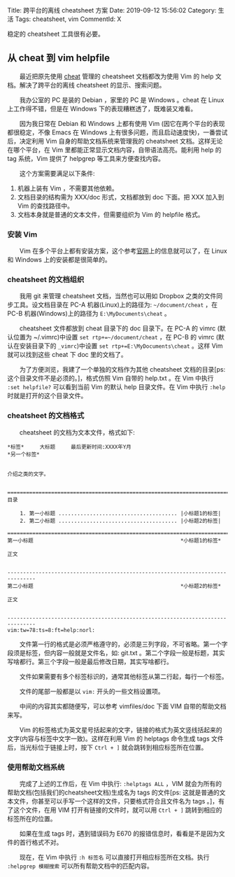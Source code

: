 Title: 跨平台的离线 cheatsheet 方案
Date: 2019-09-12 15:56:02
Category: 生活
Tags: cheatsheet, vim
CommentId: X

稳定的 cheatsheet 工具很有必要。

<!-- PELICAN_END_SUMMARY -->

## 从 cheat 到 vim helpfile

　　最近把原先使用 <a href="https://github.com/cheat/cheat">cheat</a> 管理的 cheatsheet 文档都改为使用 Vim 的 help 文档。解决了跨平台的离线 cheatsheet 的显示、搜索问题。

　　我办公室的 PC 是装的 Debian ，家里的 PC 是 Windows 。cheat 在 Linux 上工作得不错，但是在 Windows 下的表现糟糕透了，既难装又难看。

　　因为我日常在 Debian 和 Windows 上都有使用 Vim (因它在两个平台的表现都很稳定，不像 Emacs 在 Windows 上有很多问题，而且启动速度快)，一番尝试后，决定利用 Vim 自身的帮助文档系统来管理我的 cheatsheet 文档。这样无论在哪个平台，在 Vim 里都能正常显示文档内容，自带语法高亮。能利用 help 的 tag 系统，Vim 提供了 helpgrep 等工具来方便查找内容。

　　这个方案需要满足以下条件:
1. 机器上装有 Vim ，不需要其他依赖。
2. 文档目录的结构需为 XXX/doc 形式，文档都放到 doc 下面。把 XXX 加入到 Vim 的查找路径中。
3. 文档本身就是普通的文本文件，但需要组织为 Vim 的 helpfile 格式。

### 安装 Vim

　　Vim 在多个平台上都有安装方案，这个参考<a href="https://www.vim.org/download.php">官网</a>上的信息就可以了，在 Linux 和 Windows 上的安装都是很简单的。


### cheatsheet 的文档组织

　　我用 git 来管理 cheatsheet 文档，当然也可以用如 Dropbox 之类的文件同步工具。设文档目录在 PC-A 机器(Linux)上的路径为: `~/document/cheat` ，在 PC-B 机器(Windows)上的路径为 `E:\MyDocuments\cheat` 。

　　cheatsheet 文件都放到 cheat 目录下的 doc 目录下。在 PC-A 的 vimrc (默认位置为 ~/.vimrc)中设置 `set rtp+=~/document/cheat` ，在 PC-B 的 vimrc (默认在安装目录下的 `_vimrc`)中设置 `set rtp+=E:\MyDocuments\cheat` 。这样 Vim 就可以找到这些 cheat 下 doc 里的文档了。

　　为了方便浏览，我建了一个单独的文档作为其他 cheatsheet 文档的目录[ps: 这个目录文件不是必须的。]，格式仿照 Vim 自带的 help.txt 。在 Vim 中执行 `:set helpfile?` 可以看到当前 Vim 的默认 help 目录文件。在 Vim 中执行 `:help` 时就是打开的这个目录文件。


### cheatsheet 的文档格式

　　cheatsheet 的文档为文本文件，格式如下:

```vim
*标签*     大标题     最后更新时间:XXXX年Y月
*另一个标签*


介绍之类的文字。


===============================================================================
目录

    1. 第一小标题 ...................................... |小标题1的标签|
    2. 第二小标题 ...................................... |小标题2的标签|

===============================================================================
第一小标题                                               *小标题1的标签*

正文


-------------------------------------------------------------------------------
第二小标题                                               *小标题2的标签*

正文


-------------------------------------------------------------------------------
vim:tw=78:ts=8:ft=help:norl:
```


　　文件第一行的格式是必须严格遵守的，必须是三列字段，不可省略。第一个字段须是标签，但内容一般就是文件名，如: git.txt 。第二个字段一般是标题，其实写啥都行。第三个字段一般是最后修改日期，其实写啥都行。

　　文件如果需要有多个标签标识的，通常其他标签从第二行起，每行一个标签。

　　文件的尾部一般都是以 `vim:` 开头的一些文档设置项。

　　中间的内容其实都随便写，可以参考 vimfiles/doc 下面 VIM 自带的帮助文档来写。

　　Vim 的标签格式为英文星号括起来的文字，链接的格式为英文竖线括起来的文字(内容与标签中文字一致)。这样在利用 Vim 的 helptags 命令生成 tags 文件后，当光标位于链接上时，按下 `Ctrl + ]` 就会跳转到相应标签所在位置。


### 使用帮助文档系统

　　完成了上述的工作后，在 Vim 中执行: `:helptags ALL` ，VIM 就会为所有的帮助文档(包括我们的cheatsheet文档)生成名为 tags 的文件[ps: 这就是普通的文本文件，你甚至可以手写一个这样的文件，只要格式符合且文件名为 tags 。]，有了这个文件，在用 VIM 打开有链接的文件时，就可以用 `Ctrl + ]` 跳转到相应的标签所在的位置。

　　如果在生成 tags 时，遇到错误码为 E670 的报错信息时，看看是不是因为文件的首行格式不对。

　　现在，在 Vim 中执行 `:h 标签名` 可以直接打开相应标签所在文档。执行 `:helpgrep 模糊搜索` 可以所有帮助文档中的匹配内容。
